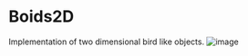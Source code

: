 # Boids2D
Implementation of two dimensional bird like objects.
![image](https://user-images.githubusercontent.com/68951232/166142451-a62c66fe-9357-4997-b113-992457da9747.png)
